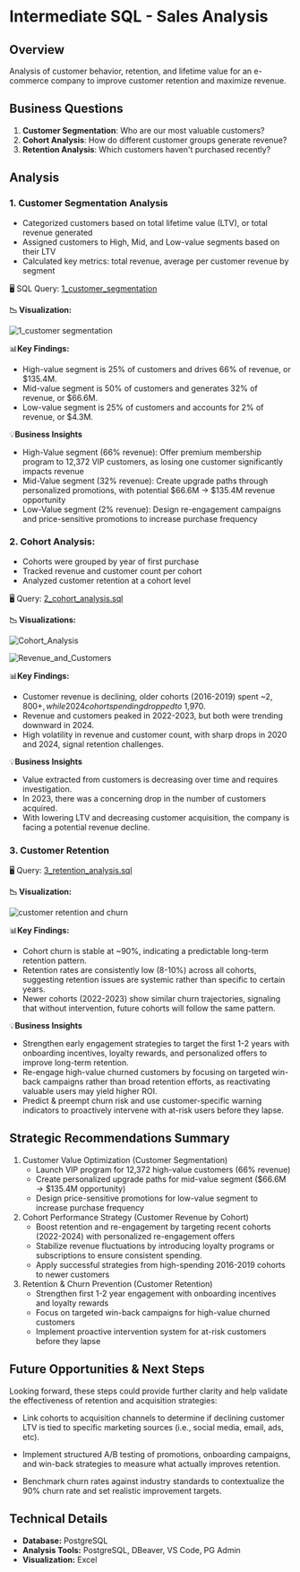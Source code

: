 # Intermediate SQL - Sales Analysis

## Overview
Analysis of customer behavior, retention, and lifetime value for an e-commerce company to improve customer retention and maximize revenue.

## Business Questions
1. **Customer Segmentation**: Who are our most valuable customers?
2. **Cohort Analysis**: How do different customer groups generate revenue?
3. **Retention Analysis**: Which customers haven't purchased recently?

## Analysis
### 1. Customer Segmentation Analysis
- Categorized customers based on total lifetime value (LTV), or total revenue generated
- Assigned customers to High, Mid, and Low-value segments based on their LTV
- Calculated key metrics: total revenue, average per customer revenue by segment

🖥️ SQL Query: [1_customer_segmentation](/Scripts/1_customer_segmentation.sql)

**📉 Visualization:**

![1_customer segmentation](/images/1_customer_segmentation.png)

📊**Key Findings:**
- High-value segment is 25% of customers and drives 66% of revenue, or $135.4M.
- Mid-value segment is 50% of customers and generates 32% of revenue, or $66.6M.
- Low-value segment is 25% of customers and accounts for 2% of revenue, or $4.3M.

💡**Business Insights**
- High-Value segment (66% revenue): Offer premium membership program to 12,372 VIP customers, as losing one customer significantly impacts revenue
- Mid-Value segment (32% revenue): Create upgrade paths through personalized promotions, with potential $66.6M → $135.4M revenue opportunity
- Low-Value segment (2% revenue): Design re-engagement campaigns and price-sensitive promotions to increase purchase frequency


### 2. **Cohort Analysis**: 
- Cohorts were grouped by year of first purchase
- Tracked revenue and customer count per cohort
- Analyzed customer retention at a cohort level

🖥️ Query: [2_cohort_analysis.sql](/Scripts/2_cohort_analysis.sql)

**📉 Visualizations:**

![Cohort_Analysis](Images/2_Cohort_Revenue.png)

![Revenue_and_Customers](Images/2_revenue_and_customers.png)

📊**Key Findings:**
- Customer revenue is declining, older cohorts (2016-2019) spent ~$2,800+, while 2024 cohort spending dropped to ~$1,970.
- Revenue and customers peaked in 2022-2023, but both were trending downward in 2024.
- High volatility in revenue and customer count, with sharp drops in 2020 and 2024, signal retention challenges.

💡**Business Insights**
- Value extracted from customers is decreasing over time and requires investigation.
- In 2023, there was a concerning drop in the number of customers acquired.
- With lowering LTV and decreasing customer acquisition, the company is facing a potential revenue decline.

### 3. Customer Retention

🖥️ Query: [3_retention_analysis.sql](/Scripts/3_retention_analysis.sql)

**📉 Visualization:**

![customer retention and churn](/images/3_customer%20retention%20and%20churn.png)

📊**Key Findings:**
- Cohort churn is stable at ~90%, indicating a predictable long-term retention pattern.
- Retention rates are consistently low (8-10%) across all cohorts, suggesting retention issues are systemic rather than specific to certain years.
- Newer cohorts (2022-2023) show similar churn trajectories, signaling that without intervention, future cohorts will follow the same pattern.

💡**Business Insights**
- Strengthen early engagement strategies to target the first 1-2 years with onboarding incentives, loyalty rewards, and personalized offers to improve long-term retention.
- Re-engage high-value churned customers by focusing on targeted win-back campaigns rather than broad retention efforts, as reactivating valuable users may yield higher ROI.
- Predict & preempt churn risk and use customer-specific warning indicators to proactively intervene with at-risk users before they lapse.


## Strategic Recommendations Summary
1. Customer Value Optimization (Customer Segmentation)
    - Launch VIP program for 12,372 high-value customers (66% revenue)
    - Create personalized upgrade paths for mid-value segment ($66.6M → $135.4M opportunity)
    - Design price-sensitive promotions for low-value segment to increase purchase frequency
2. Cohort Performance Strategy (Customer Revenue by Cohort)
    - Boost retention and re-engagement by targeting recent cohorts (2022-2024) with personalized re-engagement offers
    - Stabilize revenue fluctuations by introducing loyalty programs or subscriptions to ensure consistent spending.
    - Apply successful strategies from high-spending 2016-2019 cohorts to newer customers
3. Retention & Churn Prevention (Customer Retention)
    - Strengthen first 1-2 year engagement with onboarding incentives and loyalty rewards
    - Focus on targeted win-back campaigns for high-value churned customers
    - Implement proactive intervention system for at-risk customers before they lapse

## Future Opportunities & Next Steps

Looking forward, these steps could provide further clarity and help validate the effectiveness of retention and acquisition strategies:

- Link cohorts to acquisition channels to determine if declining customer LTV is tied to specific marketing sources (i.e., social media, email, ads, etc).

- Implement structured A/B testing of promotions, onboarding campaigns, and win-back strategies to measure what actually improves retention.

- Benchmark churn rates against industry standards to contextualize the 90% churn rate and set realistic improvement targets.

## Technical Details
- **Database:** PostgreSQL
- **Analysis Tools:** PostgreSQL, DBeaver, VS Code, PG Admin
- **Visualization:** Excel
